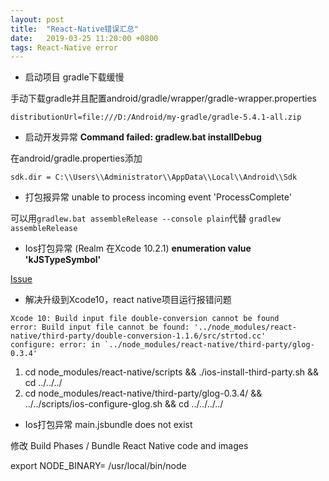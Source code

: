 ```yaml
---
layout: post
title:  "React-Native错误汇总"
date:   2019-03-25 11:20:00 +0800
tags: React-Native error
---
```


- 启动项目 gradle下载缓慢 

手动下载gradle并且配置android/gradle/wrapper/gradle-wrapper.properties 
```
distributionUrl=file:///D:/Android/my-gradle/gradle-5.4.1-all.zip
```

- 启动开发异常 **Command failed: gradlew.bat installDebug**

在android/gradle.properties添加

```
sdk.dir = C:\\Users\\Administrator\\AppData\\Local\\Android\\Sdk
```

- 打包报异常 unable to process incoming event 'ProcessComplete' <ProgressCompleteEvent>

可以用``gradlew.bat assembleRelease --console plain``代替 ``gradlew assembleRelease``

- Ios打包异常 (Realm 在Xcode 10.2.1)
**enumeration value 'kJSTypeSymbol'**

[Issue](https://github.com/realm/realm-js/issues/2305#issuecomment-476561324)

- 解决升级到Xcode10，react native项目运行报错问题
```
Xcode 10: Build input file double-conversion cannot be found
error: Build input file cannot be found: '../node_modules/react-native/third-party/double-conversion-1.1.6/src/strtod.cc'
configure: error: in `../node_modules/react-native/third-party/glog-0.3.4'
```

1. cd node_modules/react-native/scripts && ./ios-install-third-party.sh && cd ../../../
2. cd node_modules/react-native/third-party/glog-0.3.4/ && ../../scripts/ios-configure-glog.sh && cd ../../../../

- Ios打包异常 main.jsbundle does not exist

修改 Build Phases / Bundle React Native code and images

export NODE_BINARY= /usr/local/bin/node